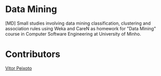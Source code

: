 # Data Mining
[MD] Small studies involving data mining classification, clustering and association rules using Weka and CareN as homework for "Data Mining" course in Computer Software Engineering at University of Minho.

# Contributors

[Vitor Peixoto](https://github.com/VitorPeixoto97)
